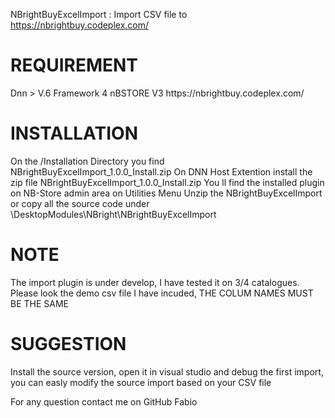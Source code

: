 NBrightBuyExcelImport : Import CSV file to https://nbrightbuy.codeplex.com/

<h1>REQUIREMENT</h1>
Dnn > V.6
Framework 4
nBSTORE V3 https://nbrightbuy.codeplex.com/

<h1>INSTALLATION</h1>
On the /Installation Directory you find NBrightBuyExcelImport_1.0.0_Install.zip
On DNN Host Extention install the zip file NBrightBuyExcelImport_1.0.0_Install.zip
You ll find the installed plugin on NB-Store admin area on Utilities Menu
Unzip the NBrightBuyExcelImport or copy all the source code under \DesktopModules\NBright\NBrightBuyExcelImport

<img src='http://s27.postimg.org/8dp2fr9s2/Cattura.jpg' border='0' alt="" />

<h1>NOTE</h1>
The import  plugin is under develop, I have tested it on 3/4 catalogues.
Please look the demo csv file I have incuded, THE COLUM NAMES MUST BE THE SAME

<h1>SUGGESTION</h1>
Install the source version, open it in visual studio and debug the first import, you can easly modify the source import based on your CSV file

For any question contact me on GitHub
Fabio 
